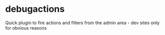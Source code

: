 debugactions
============

Quick plugin to fire actions and filters from the admin area - dev sites only for obvious reasons
